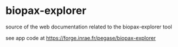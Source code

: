 # biopax-explorer
source of the web documentation related to the biopax-explorer tool

see app code at https://forge.inrae.fr/pegase/biopax-explorer
